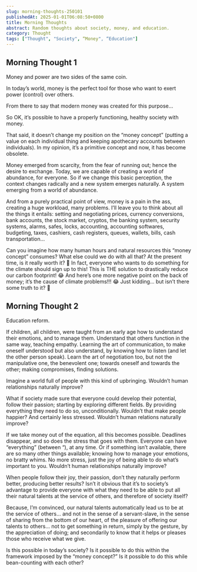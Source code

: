 ```yaml
---
slug: morning-thoughts-250101
publishedAt: 2025-01-01T06:08:50+0800
title: Morning Thoughts
abstract: Random thoughts about society, money, and education.
category: Thought
tags: ["Thought", "Society", “Money", “Education"]
---
```



## Morning Thought 1

Money and power are two sides of the same coin.

In today’s world, money is the perfect tool for those who want to exert power (control) over others.

From there to say that modern money was created for this purpose…

So OK, it’s possible to have a properly functioning, healthy society with money.

That said, it doesn’t change my position on the “money concept” (putting a value on each individual thing and keeping apothecary accounts between individuals).
In my opinion, it’s a primitive concept and now, it has become obsolete.

Money emerged from scarcity, from the fear of running out; hence the desire to exchange. Today, we are capable of creating a world of abundance, for everyone. So if we change this basic perception, the context changes radically and a new system emerges naturally. A system emerging from a world of abundance.

And from a purely practical point of view, money is a pain in the ass, creating a huge workload, many problems. I’ll leave you to think about all the things it entails: setting and negotiating prices, currency conversions, bank accounts, the stock market, cryptos, the banking system, security systems, alarms, safes, locks, accounting, accounting softwares, budgeting, taxes, cashiers, cash registers, queues, wallets, bills, cash transportation…

Can you imagine how many human hours and natural resources this “money concept” consumes? What else could we do with all that? At the present time, is it really worth it? 🤔 In fact, everyone who wants to do something for the climate should sign up to this! This is THE solution to drastically reduce our carbon footprint! 😂 And here’s one more negative point on the back of money; it’s the cause of climate problems!!! 😂 Just kidding… but isn’t there some truth to it? 🤔


## Morning Thought 2

Education reform.

If children, all children, were taught from an early age how to understand their emotions, and to manage them. Understand that others function in the same way, teaching empathy. Learning the art of communication, to make oneself understood but also understand, by knowing how to listen (and let the other person speak). Learn the art of negotiation too, but not the manipulative one, the benevolent one; towards oneself and towards the other; making compromises, finding solutions.

Imagine a world full of people with this kind of upbringing. Wouldn’t human relationships naturally improve?

What if society made sure that everyone could develop their potential, follow their passion; starting by exploring different fields. By providing everything they need to do so, unconditionally. Wouldn’t that make people happier? And certainly less stressed. Wouldn’t human relations naturally improve?

If we take money out of the equation, all this becomes possible. Deadlines disappear, and so does the stress that goes with them. Everyone can have “everything” (between “), at any time. Or if something isn’t available, there are so many other things available; knowing how to manage your emotions, no bratty whims. No more stress, just the joy of being able to do what’s important to you. Wouldn’t human relationships naturally improve?

When people follow their joy, their passion, don’t they naturally perform better, producing better results? Isn’t it obvious that it’s to society’s advantage to provide everyone with what they need to be able to put all their natural talents at the service of others, and therefore of society itself?

Because, I’m convinced, our natural talents automatically lead us to be at the service of others… and not in the sense of a servant-slave, in the sense of sharing from the bottom of our heart, of the pleasure of offering our talents to others… not to get something in return, simply by the gesture, by the appreciation of doing; and secondarily to know that it helps or pleases those who receive what we give.

Is this possible in today’s society? Is it possible to do this within the framework imposed by the “money concept?” Is it possible to do this while bean-counting with each other?
